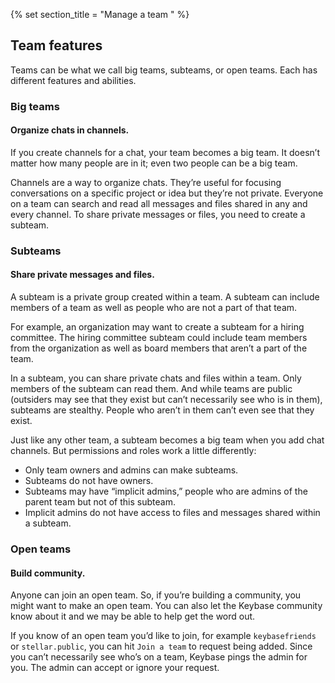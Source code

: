 {% set section_title = "Manage a team  " %}

## Team features
Teams can be what we call big teams, subteams, or open teams. Each has different features and abilities.

### Big teams 
#### Organize chats in channels.
If you create channels for a chat, your team becomes a big team. It doesn’t matter how many people are in it; even two people can be a big team.

Channels are a way to organize chats. They’re useful for focusing conversations on a specific project or idea but they’re not private. Everyone on a team can search and read all messages and files shared in any and every channel. To share private messages or files, you need to create a subteam.

### Subteams
#### Share private messages and files.
A subteam is a private group created within a team. A subteam can include members of a team as well as people who are not a part of that team.

For example, an organization may want to create a subteam for a hiring committee. The hiring committee subteam could include team members from the organization as well as board members that aren’t a part of the team.

In a subteam, you can share private chats and files within a team. Only members of the subteam can read them. And while teams are public (outsiders may see that they exist but can’t necessarily see who is in them), subteams are stealthy. People who aren’t in them can’t even see that they exist.

Just like any other team, a subteam becomes a big team when you add chat channels. But permissions and roles work a little differently:
* Only team owners and admins can make subteams.
* Subteams do not have owners.
* Subteams may have “implicit admins,” people who are admins of the parent team but not of this subteam.
* Implicit admins do not have access to files and messages shared within a subteam.

### Open teams
#### Build community.
Anyone can join an open team. So, if you’re building a community, you might want to make an open team. You can also let the Keybase community know about it and we may be able to help get the word out.

If you know of an open team you’d like to join, for example `keybasefriends` or `stellar.public`, you can hit `Join a team` to request being added. Since you can’t necessarily see who’s on a team, Keybase pings the admin for you. The admin can accept or ignore your request.
